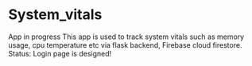 # System_vitals
App in progress
This app is used to track system vitals such as memory usage, cpu temperature etc via flask backend, Firebase cloud firestore.
Status:
Login page is designed!
